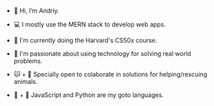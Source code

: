 - 👋 Hi, I’m Andriy. 
- 💻 I mostly use the MERN stack to develop web apps.
- 🌱 I'm currently doing the Harvard's CS50x course.  

- 🥇 I'm passionate about using technology for solving real world problems. 
- 🐱 + 🐶 Specially open to colaborate in solutions for helping/rescuing animals. 
- 💛 + 💙 JavaScript and Python are my goto languages.


<!---
Andriy-Kozlovsky/Andriy-Kozlovsky is a ✨ special ✨ repository because its `README.md` (this file) appears on your GitHub profile.
You can click the Preview link to take a look at your changes.
--->
